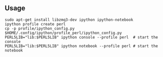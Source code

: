 ## Usage

    sudo apt-get install libzmq3-dev ipython ipython-notebook
    ipython profile create perl
    cp -p profile/ipython_config.py $HOME/.config/ipython/profile_perl/ipython_config.py
    PERL5LIB="lib:$PERL5LIB" ipython console --profile perl  # start the console
    PERL5LIB="lib:$PERL5LIB" ipython notebook --profile perl # start the notebook

